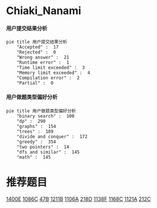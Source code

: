 # Chiaki_Nanami

<!-- tabs:start -->



#### **用户提交结果分析**

```mermaid
pie title 用户提交结果分析
    "Accepted" :  17
    "Rejected" :  0
    "Wrong answer" :  21
    "Runtime error" :  1
    "Time limit exceeded" :  3
    "Memory limit exceeded" :  4
    "Compilation error" :  2
    "Partial" :  0
```

#### **用户做题类型偏好分析**

```mermaid
pie title 用户做题类型偏好分析
    "binary search" :  100
    "dp" :  290
    "graphs" :  154
    "trees" :  189
    "divide and conquer" :  172
    "greedy" :  354
    "two pointers" :  14
    "dfs and similar" :  145
    "math" :  145
```



<!-- tabs:end -->
# 推荐题目
[1400E](https://codeforces.com/contest/1400/problem/E)
[1086C](https://codeforces.com/contest/1086/problem/C)
[47B](https://codeforces.com/contest/47/problem/B)
[1211B](https://codeforces.com/contest/1211/problem/B)
[1106A](https://codeforces.com/contest/1106/problem/A)
[218D](https://codeforces.com/contest/218/problem/D)
[1138F](https://codeforces.com/contest/1138/problem/F)
[1168C](https://codeforces.com/contest/1168/problem/C)
[1121A](https://codeforces.com/contest/1121/problem/A)
[212C](https://codeforces.com/contest/212/problem/C)
